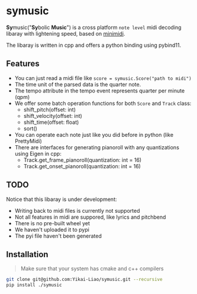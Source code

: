 # symusic

**Sy**music("**Sy**bolic **Music**") is a cross platform `note level` midi decoding libaray with lightening speed, based on [minimidi](https://github.com/lzqlzzq/minimidi/tree/main).

The libaray is written in cpp and offers a python binding using pybind11.

## Features

* You can just read a midi file like `score = symusic.Score("path to midi")`
* The time unit of the parsed data is the quarter note.
* The tempo attribute in the tempo event represents quarter per minute (qpm)
* We offer some batch operation functions for both `Score` and `Track` class:
  * shift_pitch(offset: int)
  * shift_velocity(offset: int)
  * shift_time(offset: float)
  * sort()
* You can operate each note just like you did before in python (like PrettyMidi)
* There are interfaces for generating pianoroll with any quantizations using Eigen in cpp:
  * Track.get_frame_pianoroll(quantization: int = 16)
  * Track.get_onset_pianoroll(quantization: int = 16)

## TODO

Notice that this libaray is under development:

* Writing back to midi files is currently not supported
* Not all features in midi are suppored, like lyrics and pitchbend
* There is no pre-built wheel yet
* We haven't uploaded it to pypi
* The pyi file haven't been generated

## Installation

> Make sure that your system has cmake and c++ compilers

```bash
git clone git@github.com:Yikai-Liao/symusic.git --recursive
pip install ./symusic
```

